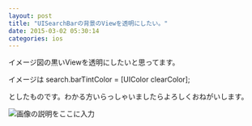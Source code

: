 ```yaml
---
layout: post
title: "UISearchBarの背景のViewを透明にしたい。"
date: 2015-03-02 05:30:14
categories: ios
---
```

<p>イメージ図の黒いViewを透明にしたいと思ってます。</p>

<p>イメージは search.barTintColor = [UIColor clearColor];</p>

<p>としたものです。わかる方いらっしゃいましたらよろしくおねがいします。</p>

<p><img src="https://i.stack.imgur.com/houVH.png" alt="画像の説明をここに入力"></p>
